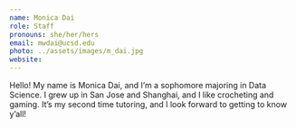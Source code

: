 ```yaml
---
name: Monica Dai
role: Staff
pronouns: she/her/hers
email: mwdai@ucsd.edu
photo: ../assets/images/m_dai.jpg
website: 
---
```

Hello! My name is Monica Dai, and I’m a sophomore majoring in Data Science. I grew up in San Jose and Shanghai, and I like crocheting and gaming. It’s my second time tutoring, and I look forward to getting to know y’all!